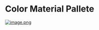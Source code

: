 # Color Material Pallete 
[![image.png](https://i.postimg.cc/q7hYJ0Dt/image.png)](https://postimg.cc/Y4788cHk)
